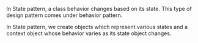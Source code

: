 In State pattern, a class behavior changes based on its state. This type of design pattern comes under behavior pattern. 

In State pattern, we create objects which represent various states and a context object whose behavior varies as its state object changes. 